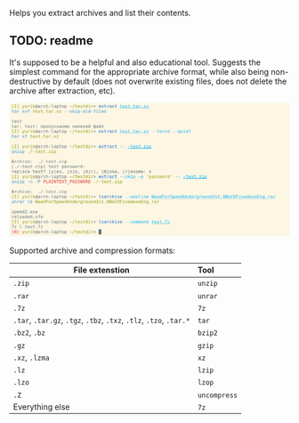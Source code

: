 Helps you extract archives and list their contents.


## TODO: readme

It's supposed to be a helpful and also educational tool. Suggests the simplest command for the appropriate archive format, while also being non-destructive by default (does not overwrite existing files, does not delete the archive after extraction, etc).

![Screenshot](screenshot.png)

Supported archive and compression formats:

| File extenstion | Tool |
| --------------- | :--- |
| `.zip` | `unzip` |
| `.rar` | `unrar` |
| `.7z` | `7z` |
| `.tar`, `.tar.gz`, `.tgz`, `.tbz`, `.txz`, `.tlz`, `.tzo`, `.tar.*` | `tar` |
| `.bz2`, `.bz` | `bzip2` |
| `.gz` | `gzip` |
| `.xz`, `.lzma` | `xz` |
| `.lz` | `lzip` |
| `.lzo` | `lzop` |
| `.Z` | `uncompress` |
| Everything else | `7z` |

